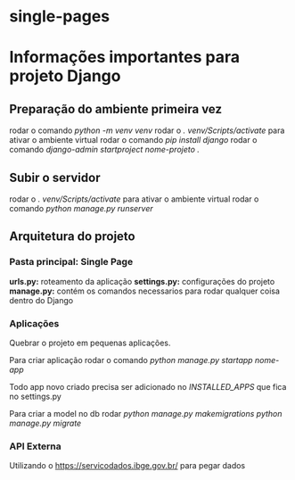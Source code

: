 # single-pages

# Informações importantes para projeto Django

## Preparação do ambiente primeira vez
rodar o comando *python -m venv venv*
rodar o *. venv/Scripts/activate* para ativar o ambiente virtual
rodar o comando *pip install django*
rodar o comando *django-admin startproject nome-projeto .*

## Subir o servidor
rodar o *. venv/Scripts/activate* para ativar o ambiente virtual
rodar o comando *python manage.py runserver*

## Arquitetura do projeto 

### Pasta principal: Single Page
**urls.py:** roteamento da aplicação
**settings.py:** configurações do projeto
**manage.py:** contém os comandos necessarios para rodar qualquer coisa dentro do Django

### Aplicações
Quebrar o projeto em pequenas aplicações. 

Para criar aplicação rodar o comando *python manage.py startapp nome-app*

Todo app novo criado precisa ser adicionado no *INSTALLED_APPS* que fica no settings.py

Para criar a model no db rodar *python manage.py makemigrations* *python manage.py migrate*

### API Externa
Utilizando o https://servicodados.ibge.gov.br/ para pegar dados